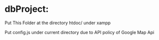 # dbProject:

Put This Folder at the directory htdoc/ under xampp

Put config.js under current directory due to API policy of Google Map Api